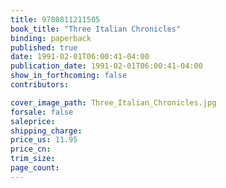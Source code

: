 ```yaml
---
title: 9780811211505
book_title: "Three Italian Chronicles"
binding: paperback
published: true
date: 1991-02-01T06:00:41-04:00
publication_date: 1991-02-01T06:00:41-04:00
show_in_forthcoming: false
contributors:

cover_image_path: Three_Italian_Chronicles.jpg
forsale: false
saleprice:
shipping_charge:
price_us: 11.95
price_cn:
trim_size:
page_count:
---
```


